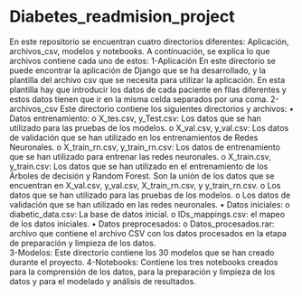 # Diabetes_readmision_project
En este repositorio se encuentran cuatro directorios diferentes: Aplicación, archivos_csv, modelos y notebooks. A continuación, se explica lo que archivos contiene cada uno de estos:
1-Aplicación
En este directorio se puede encontrar la aplicación de Django que se ha desarrollado, y la plantilla del archivo csv que se necesita para utilizar la aplicación. En esta plantilla hay que introducir los datos de cada paciente en filas diferentes y estos datos tienen que ir en la misma celda separados por una coma.
2-archivos_csv 
Este directorio contiene los siguientes directorios y archivos:
  •	Datos entrenamiento:
    o	X_tes.csv, y_Test.csv: Los datos que se han utilizado para las pruebas de los modelos.
    o	X_val.csv, y_val.csv: Los datos de validación que se han utilizado en los entrenamientos de Redes Neuronales.
    o	X_train_rn.csv, y_train_rn.csv: Los datos de entrenamiento que se han utilizado para entrenar las redes neuronales.
    o	X_train.csv, y_train.csv: Los datos que se han utilizado en el entrenamiento de los Árboles de decisión y Random Forest. Son la unión de los datos que se encuentran en X_val.csv, y_val.csv, X_train_rn.csv, y y_train_rn.csv.
    o	Los datos que se han utilizado para las pruebas de los modelos.
    o	Los datos de validación que se han utilizado en las redes neuronales.
    •	Datos iniciales:
    o	diabetic_data.csv: La base de datos inicial.
    o	IDs_mappings.csv: el mapeo de los datos iniciales.
  •	Datos preprocesados:
    o	Datos_procesados.rar: archivo que contiene el archivo CSV con los datos procesados en la etapa de preparación y limpieza de los datos.													
3-Modelos:
Este directorio contiene los 30 modelos que se han creado durante el proyecto.
4-Notebooks:
Contiene los tres notebooks creados para la comprensión de los datos, para la preparación y limpieza de los datos y para el modelado y análisis de resultados.
